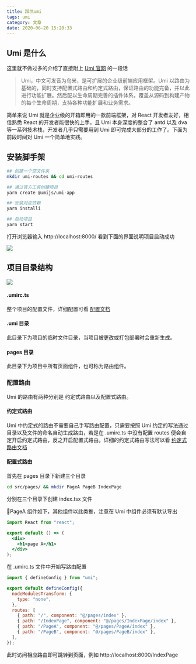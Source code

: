 ```yaml
---
title: 踩坑umi
tags: umi
category: 文章
date: 2020-06-20 15:20:33
---
```


## Umi 是什么

这里就不做过多的介绍了直接附上 [Umi 官网](https://umijs.org/zh-CN) 的一段话

> Umi，中文可发音为乌米，是可扩展的企业级前端应用框架。Umi 以路由为基础的，同时支持配置式路由和约定式路由，保证路由的功能完备，并以此进行功能扩展。然后配以生命周期完善的插件体系，覆盖从源码到构建产物的每个生命周期，支持各种功能扩展和业务需求。

简单来说 Umi 就是企业级的开箱即用的一款前端框架，对 React 开发者友好，相信熟悉 React 的开发者能很快的上手，且 Umi 本身深度的整合了 antd 以及 dva 等一系列技术栈，开发者几乎只需要用到 Umi 即可完成大部分的工作了。下面为前段时间对 Umi 一个简单地实践。

## 安装脚手架

```bash
## 创建一个空文件夹
mkdir umi-routes && cd umi-routes

## 通过官方工具创建项目
yarn create @umijs/umi-app

## 安装对应依赖
yarn installi

## 启动项目
yarn start
```

打开浏览器输入 http://localhost:8000/ 看到下面的界面说明项目启动成功

<img src='http://pic.tnli.xyz/umi启动界面.jpg' style='box-shadow: 0 4px 8px #f0f0f0' />

## 项目目录结构

<img src='http://pic.tnli.xyz/umi项目结构.jpg' style='box-shadow: 0 4px 8px #f0f0f0' />

#### .umirc.ts

整个项目的配置文件，详细配置可看 [配置文档](https://umijs.org/zh-CN/config)

#### .umi 目录

此目录下为项目的临时文件目录，当项目被更改或打包部署时会重新生成。

#### pages 目录

此目录下为项目中所有页面组件，也可称为路由组件。

### 配置路由

Umi 的路由有两种分别是 约定式路由以及配置式路由。

#### 约定式路由

Umi 中约定式的路由不需要自己手写路由配置，只需要按照 Umi 约定的写法通过目录以及文件的命名自动生成路由，若是在 .umirc.ts 中没有配置 routes 便会自定开启约定式路由，反之开启配置式路由。详细的约定式路由写法可以看 [约定式路由文档](https://umijs.org/zh-CN/docs/convention-routing)

#### 配置式路由

首先在 pages 目录下新建三个目录

```bash
cd src/pages/ && mkdir PageA PageB IndexPage
```

分别在三个目录下创建 index.tsx 文件

PageA 组件如下，其他组件以此类推，注意在 Umi 中组件必须有默认导出

```jsx
import React from "react";

export default () => (
  <div>
    <h1>page A</h1>
  </div>
);
```

在 .umirc.ts 文件中开始写路由配置

```js
import { defineConfig } from "umi";

export default defineConfig({
  nodeModulesTransform: {
    type: "none",
  },
  routes: [
    { path: "/", component: "@/pages/index" },
    { path: "/IndexPage", component: "@/pages/IndexPage/index" },
    { path: "/PageA", component: "@/pages/PageA/index" },
    { path: "/PageB", component: "@/pages/PageB/index" },
  ],
});
```

此时访问相应路由即可跳转到页面，例如 http://localhost:8000/IndexPage
